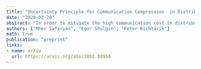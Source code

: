 ```yaml
---
title: "Uncertainty Principle for Communication Compression  in Distributed and Federated Learning and the Search for an Optimal Compressor"
date: "2020-02-20"
abstract: "In order to mitigate the high communication cost in distributed and federated learning, various vector compression schemes, such as quantization, sparsification and dithering, have become very popular. In designing a compression method, one aims to communicate as few bits as possible, which minimizes the cost per communication round, while at the same time attempting to impart as little distortion (variance) to the communicated messages as possible, which minimizes the adverse effect of the compression on the overall number of communication rounds. However, intuitively, these two goals are fundamentally in conflict: the more compression we allow, the more distorted the messages become. We formalize this intuition and prove an uncertainty principle for randomized compression operators, thus quantifying this limitation mathematically, and effectively providing lower bounds on what might be achievable with communication compression. Motivated by these developments, we call for the search for the optimal compression operator. In an attempt to take a first step in this direction, we construct a new unbiased compression method inspired by the Kashin representation of vectors, which we call Kashin compression (KC). In contrast to all previously proposed compression mechanisms, we prove that KC enjoys a dimension independent variance bound with an explicit formula even in the regime when only a few bits need to be communicate per each vector entry. We show how KC can be provably and efficiently combined with several existing optimization algorithms, in all cases leading to communication complexity improvements on previous state of the art."
authors: ["Mher Safaryan", "Egor Shulgin", "Peter Richtárik"]
math: true
publication: "preprint"
links:
- name: arXiv
  url: https://arxiv.org/abs/2002.08958
---
```

